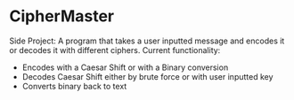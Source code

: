 # CipherMaster
Side Project: A program that takes a user inputted message and encodes it or decodes it with different ciphers. Current functionality:
- Encodes with a Caesar Shift or with a Binary conversion
- Decodes Caesar Shift either by brute force or with user inputted key
- Converts binary back to text
